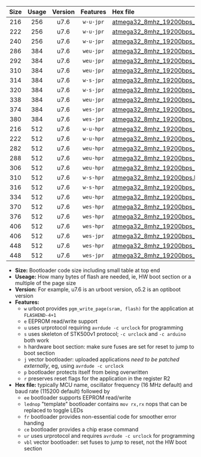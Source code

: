 |Size|Usage|Version|Features|Hex file|
|:-:|:-:|:-:|:-:|:--|
|216|256|u7.6|`w-u-jpr`|[atmega32_8mhz_19200bps_ur_vbl.hex](https://raw.githubusercontent.com/stefanrueger/urboot/main/atmega32_8mhz_19200bps_ur_vbl.hex)|
|222|256|u7.6|`w-u-jpr`|[atmega32_8mhz_19200bps_lednop_ur_vbl.hex](https://raw.githubusercontent.com/stefanrueger/urboot/main/atmega32_8mhz_19200bps_lednop_ur_vbl.hex)|
|240|256|u7.6|`w-u-jpr`|[atmega32_8mhz_19200bps_lednop_fr_ur_vbl.hex](https://raw.githubusercontent.com/stefanrueger/urboot/main/atmega32_8mhz_19200bps_lednop_fr_ur_vbl.hex)|
|286|384|u7.6|`weu-jpr`|[atmega32_8mhz_19200bps_ee_ur_vbl.hex](https://raw.githubusercontent.com/stefanrueger/urboot/main/atmega32_8mhz_19200bps_ee_ur_vbl.hex)|
|292|384|u7.6|`weu-jpr`|[atmega32_8mhz_19200bps_ee_lednop_ur_vbl.hex](https://raw.githubusercontent.com/stefanrueger/urboot/main/atmega32_8mhz_19200bps_ee_lednop_ur_vbl.hex)|
|310|384|u7.6|`weu-jpr`|[atmega32_8mhz_19200bps_ee_lednop_fr_ur_vbl.hex](https://raw.githubusercontent.com/stefanrueger/urboot/main/atmega32_8mhz_19200bps_ee_lednop_fr_ur_vbl.hex)|
|314|384|u7.6|`w-s-jpr`|[atmega32_8mhz_19200bps_vbl.hex](https://raw.githubusercontent.com/stefanrueger/urboot/main/atmega32_8mhz_19200bps_vbl.hex)|
|320|384|u7.6|`w-s-jpr`|[atmega32_8mhz_19200bps_lednop_vbl.hex](https://raw.githubusercontent.com/stefanrueger/urboot/main/atmega32_8mhz_19200bps_lednop_vbl.hex)|
|338|384|u7.6|`weu-jpr`|[atmega32_8mhz_19200bps_ee_lednop_fr_ce_ur_vbl.hex](https://raw.githubusercontent.com/stefanrueger/urboot/main/atmega32_8mhz_19200bps_ee_lednop_fr_ce_ur_vbl.hex)|
|374|384|u7.6|`wes-jpr`|[atmega32_8mhz_19200bps_ee_vbl.hex](https://raw.githubusercontent.com/stefanrueger/urboot/main/atmega32_8mhz_19200bps_ee_vbl.hex)|
|380|384|u7.6|`wes-jpr`|[atmega32_8mhz_19200bps_ee_lednop_vbl.hex](https://raw.githubusercontent.com/stefanrueger/urboot/main/atmega32_8mhz_19200bps_ee_lednop_vbl.hex)|
|216|512|u7.6|`w-u-hpr`|[atmega32_8mhz_19200bps_ur.hex](https://raw.githubusercontent.com/stefanrueger/urboot/main/atmega32_8mhz_19200bps_ur.hex)|
|222|512|u7.6|`w-u-hpr`|[atmega32_8mhz_19200bps_lednop_ur.hex](https://raw.githubusercontent.com/stefanrueger/urboot/main/atmega32_8mhz_19200bps_lednop_ur.hex)|
|282|512|u7.6|`weu-hpr`|[atmega32_8mhz_19200bps_ee_ur.hex](https://raw.githubusercontent.com/stefanrueger/urboot/main/atmega32_8mhz_19200bps_ee_ur.hex)|
|288|512|u7.6|`weu-hpr`|[atmega32_8mhz_19200bps_ee_lednop_ur.hex](https://raw.githubusercontent.com/stefanrueger/urboot/main/atmega32_8mhz_19200bps_ee_lednop_ur.hex)|
|306|512|u7.6|`weu-hpr`|[atmega32_8mhz_19200bps_ee_lednop_fr_ur.hex](https://raw.githubusercontent.com/stefanrueger/urboot/main/atmega32_8mhz_19200bps_ee_lednop_fr_ur.hex)|
|310|512|u7.6|`w-s-hpr`|[atmega32_8mhz_19200bps.hex](https://raw.githubusercontent.com/stefanrueger/urboot/main/atmega32_8mhz_19200bps.hex)|
|316|512|u7.6|`w-s-hpr`|[atmega32_8mhz_19200bps_lednop.hex](https://raw.githubusercontent.com/stefanrueger/urboot/main/atmega32_8mhz_19200bps_lednop.hex)|
|334|512|u7.6|`weu-hpr`|[atmega32_8mhz_19200bps_ee_lednop_fr_ce_ur.hex](https://raw.githubusercontent.com/stefanrueger/urboot/main/atmega32_8mhz_19200bps_ee_lednop_fr_ce_ur.hex)|
|370|512|u7.6|`wes-hpr`|[atmega32_8mhz_19200bps_ee.hex](https://raw.githubusercontent.com/stefanrueger/urboot/main/atmega32_8mhz_19200bps_ee.hex)|
|376|512|u7.6|`wes-hpr`|[atmega32_8mhz_19200bps_ee_lednop.hex](https://raw.githubusercontent.com/stefanrueger/urboot/main/atmega32_8mhz_19200bps_ee_lednop.hex)|
|406|512|u7.6|`wes-hpr`|[atmega32_8mhz_19200bps_ee_lednop_fr.hex](https://raw.githubusercontent.com/stefanrueger/urboot/main/atmega32_8mhz_19200bps_ee_lednop_fr.hex)|
|406|512|u7.6|`wes-jpr`|[atmega32_8mhz_19200bps_ee_lednop_fr_vbl.hex](https://raw.githubusercontent.com/stefanrueger/urboot/main/atmega32_8mhz_19200bps_ee_lednop_fr_vbl.hex)|
|448|512|u7.6|`wes-hpr`|[atmega32_8mhz_19200bps_ee_lednop_fr_ce.hex](https://raw.githubusercontent.com/stefanrueger/urboot/main/atmega32_8mhz_19200bps_ee_lednop_fr_ce.hex)|
|448|512|u7.6|`wes-jpr`|[atmega32_8mhz_19200bps_ee_lednop_fr_ce_vbl.hex](https://raw.githubusercontent.com/stefanrueger/urboot/main/atmega32_8mhz_19200bps_ee_lednop_fr_ce_vbl.hex)|

- **Size:** Bootloader code size including small table at top end
- **Useage:** How many bytes of flash are needed, ie, HW boot section or a multiple of the page size
- **Version:** For example, u7.6 is an urboot version, o5.2 is an optiboot version
- **Features:**
  + `w` urboot provides `pgm_write_page(sram, flash)` for the application at `FLASHEND-4+1`
  + `e` EEPROM read/write support
  + `u` uses urprotocol requiring `avrdude -c urclock` for programming
  + `s` uses skeleton of STK500v1 protocol; `-c urclock` and `-c arduino` both work
  + `h` hardware boot section: make sure fuses are set for reset to jump to boot section
  + `j` vector bootloader: uploaded applications *need to be patched externally*, eg, using `avrdude -c urclock`
  + `p` bootloader protects itself from being overwritten
  + `r` preserves reset flags for the application in the register R2
- **Hex file:** typically MCU name, oscillator frequency (16 MHz default) and baud rate (115200 default) followed by
  + `ee` bootloader supports EEPROM read/write
  + `lednop` "template" bootloader contains `mov rx,rx` nops that can be replaced to toggle LEDs
  + `fr` bootloader provides non-essential code for smoother error handing
  + `ce` bootloader provides a chip erase command
  + `ur` uses urprotocol and requires `avrdude -c urclock` for programming
  + `vbl` vector bootloader: set fuses to jump to reset, not the HW boot section

